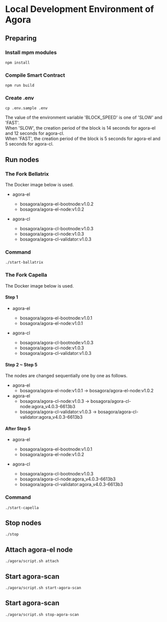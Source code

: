 # Local Development Environment of Agora

## Preparing

### Install mpm modules

```shell
npm install
```

### Compile Smart Contract

```shell
npm run build
```

### Create .env

```shell
cp .env.sample .env
```

The value of the environment variable 'BLOCK_SPEED' is one of 'SLOW' and 'FAST'.  
When 'SLOW', the creation period of the block is 14 seconds for agora-el and 12 seconds for agora-cl.  
When 'FAST', the creation period of the block is 5 seconds for agora-el and 5 seconds for agora-cl.  

## Run nodes

### The Fork Bellatrix

The Docker image below is used.
- agora-el  
  - bosagora/agora-el-bootnode:v1.0.2
  - bosagora/agora-el-node:v1.0.2

- agora-cl
  - bosagora/agora-cl-bootnode:v1.0.3
  - bosagora/agora-cl-node:v1.0.3
  - bosagora/agora-cl-validator:v1.0.3

### Command

```shell
./start-ballatrix
```

### The Fork Capella

The Docker image below is used.

#### Step 1
- agora-el
    - bosagora/agora-el-bootnode:v1.0.1
    - bosagora/agora-el-node:v1.0.1

- agora-cl
    - bosagora/agora-cl-bootnode:v1.0.3
    - bosagora/agora-cl-node:v1.0.3
    - bosagora/agora-cl-validator:v1.0.3

#### Step 2 ~ Step 5
The nodes are changed sequentially one by one as follows.
- agora-el
    - bosagora/agora-el-node:v1.0.1 -> bosagora/agora-el-node:v1.0.2
- agora-el
    - bosagora/agora-cl-node:v1.0.3 -> bosagora/agora-cl-node:agora_v4.0.3-6613b3
    - bosagora/agora-cl-validator:v1.0.3 -> bosagora/agora-cl-validator:agora_v4.0.3-6613b3

#### After Step 5
- agora-el
    - bosagora/agora-el-bootnode:v1.0.1
    - bosagora/agora-el-node:v1.0.2

- agora-cl
    - bosagora/agora-cl-bootnode:v1.0.3
    - bosagora/agora-cl-node:agora_v4.0.3-6613b3
    - bosagora/agora-cl-validator:agora_v4.0.3-6613b3

### Command

```shell
./start-capella
```

## Stop nodes

```shell
./stop
```

## Attach agora-el node

```shell
./agora/script.sh attach
```

## Start agora-scan

```shell
./agora/script.sh start-agora-scan
```

## Start agora-scan

```shell
./agora/script.sh stop-agora-scan
```
